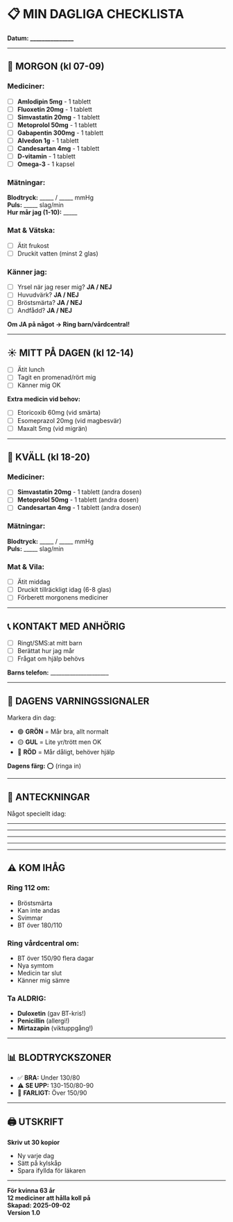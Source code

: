 # 📋 MIN DAGLIGA CHECKLISTA
**Datum: _______________**

---

## 🌅 MORGON (kl 07-09)

### Mediciner:
- [ ] **Amlodipin 5mg** - 1 tablett
- [ ] **Fluoxetin 20mg** - 1 tablett  
- [ ] **Simvastatin 20mg** - 1 tablett
- [ ] **Metoprolol 50mg** - 1 tablett
- [ ] **Gabapentin 300mg** - 1 tablett
- [ ] **Alvedon 1g** - 1 tablett
- [ ] **Candesartan 4mg** - 1 tablett
- [ ] **D-vitamin** - 1 tablett
- [ ] **Omega-3** - 1 kapsel

### Mätningar:
**Blodtryck:** _____ / _____ mmHg  
**Puls:** _____ slag/min  
**Hur mår jag (1-10):** _____

### Mat & Vätska:
- [ ] Ätit frukost
- [ ] Druckit vatten (minst 2 glas)

### Känner jag:
- [ ] Yrsel när jag reser mig? **JA / NEJ**
- [ ] Huvudvärk? **JA / NEJ**
- [ ] Bröstsmärta? **JA / NEJ**
- [ ] Andfådd? **JA / NEJ**

**Om JA på något → Ring barn/vårdcentral!**

---

## ☀️ MITT PÅ DAGEN (kl 12-14)

- [ ] Ätit lunch
- [ ] Tagit en promenad/rört mig
- [ ] Känner mig OK

**Extra medicin vid behov:**
- [ ] Etoricoxib 60mg (vid smärta)
- [ ] Esomeprazol 20mg (vid magbesvär)
- [ ] Maxalt 5mg (vid migrän)

---

## 🌙 KVÄLL (kl 18-20)

### Mediciner:
- [ ] **Simvastatin 20mg** - 1 tablett (andra dosen)
- [ ] **Metoprolol 50mg** - 1 tablett (andra dosen)
- [ ] **Candesartan 4mg** - 1 tablett (andra dosen)

### Mätningar:
**Blodtryck:** _____ / _____ mmHg  
**Puls:** _____ slag/min

### Mat & Vila:
- [ ] Ätit middag
- [ ] Druckit tillräckligt idag (6-8 glas)
- [ ] Förberett morgonens mediciner

---

## 📞 KONTAKT MED ANHÖRIG

- [ ] Ringt/SMS:at mitt barn
- [ ] Berättat hur jag mår
- [ ] Frågat om hjälp behövs

**Barns telefon:** _____________________

---

## 🚨 DAGENS VARNINGSSIGNALER

Markera din dag:
- 🟢 **GRÖN** = Mår bra, allt normalt
- 🟡 **GUL** = Lite yr/trött men OK
- 🔴 **RÖD** = Mår dåligt, behöver hjälp

**Dagens färg:** ⭕ (ringa in)

---

## 📝 ANTECKNINGAR

Något speciellt idag:
_________________________________
_________________________________
_________________________________
_________________________________

---

## ⚠️ KOM IHÅG

### Ring 112 om:
- Bröstsmärta
- Kan inte andas
- Svimmar
- BT över 180/110

### Ring vårdcentral om:
- BT över 150/90 flera dagar
- Nya symtom
- Medicin tar slut
- Känner mig sämre

### Ta ALDRIG:
- **Duloxetin** (gav BT-kris!)
- **Penicillin** (allergi!)
- **Mirtazapin** (viktuppgång!)

---

## 📊 BLODTRYCKSZONER

- ✅ **BRA:** Under 130/80
- ⚠️ **SE UPP:** 130-150/80-90
- 🚨 **FARLIGT:** Över 150/90

---

## 🖨️ UTSKRIFT

**Skriv ut 30 kopior**
- Ny varje dag
- Sätt på kylskåp
- Spara ifyllda för läkaren

---

**För kvinna 63 år**  
**12 mediciner att hålla koll på**  
**Skapad: 2025-09-02**  
**Version 1.0**